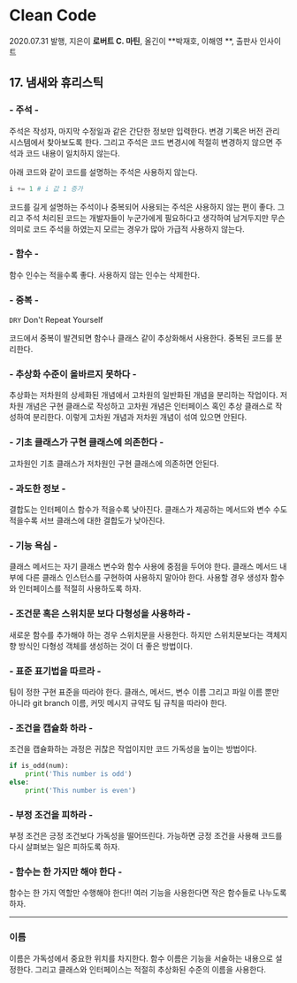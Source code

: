 # Clean Code

2020.07.31 발행, 지은이 **로버트 C. 마틴**, 올긴이 **박재호, 이해영 **, 출판사 인사이트

## 17. 냄새와 휴리스틱

### - 주석 -

주석은 작성자, 마지막 수정일과 같은 간단한 정보만 입력한다. 변경 기록은 버전 관리 시스템에서 찾아보도록 한다. 그리고 주석은 코드 변경시에 적절히 변경하지 않으면 주석과 코드 내용이 일치하지 않는다. 

아래 코드와 같이 코드를 설명하는 주석은 사용하지 않는다.

```python
i += 1 # i 값 1 증가
```

코드를 길게 설명하는 주석이나 중복되어 사용되는 주석은 사용하지 않는 편이 좋다. 그리고 주석 처리된 코드는 개발자들이 누군가에게 필요하다고 생각하여 남겨두지만 무슨 의미로 코드 주석을 하였는지 모르는 경우가 많아 가급적 사용하지 않는다.

### - 함수 -

함수 인수는 적을수록 좋다. 사용하지 않는 인수는 삭제한다.

### - 중복 -

`DRY` Don't Repeat Yourself

코드에서 중복이 발견되면 함수나 클래스 같이 추상화해서 사용한다. 중복된 코드를 분리한다.  

### - 추상화 수준이 올바르지 못하다 -

추상화는 저차원의 상세화된 개념에서 고차원의 일반화된 개념을 분리하는 작업이다. 저차원 개념은 구현 클래스로 작성하고 고차원 개념은 인터페이스 혹인 추상 클래스로 작성하여 분리한다. 이렇게 고차원 개념과 저차원 개념이 섞여 있으면 안된다.

### - 기초 클래스가 구현 클래스에 의존한다 -

고차원인 기초 클래스가 저차원인 구현 클래스에 의존하면 안된다. 

### - 과도한 정보 -

결합도는 인터페이스 함수가 적을수록 낮아진다. 클래스가 제공하는 메서드와 변수 수도 적을수록 서브 클래스에 대한 결합도가 낮아진다.

### - 기능 욕심 -

클래스 메서드는 자기 클래스 변수와 함수 사용에 중점을 두어야 한다. 클래스 메서드 내부에 다른 클래스 인스턴스를 구현하여 사용하지 말아야 한다. 사용할 경우 생성자 함수와 인터페이스를 적절히 사용하도록 하자.

### - 조건문 혹은 스위치문 보다 다형성을 사용하라 -

새로운 함수를 추가해야 하는 경우 스위치문을 사용한다. 하지만 스위치문보다는 객체지향 방식인 다형성 객체를 생성하는 것이 더 좋은 방법이다.

### - 표준 표기법을 따르라 -

팀이 정한 구현 표준을 따라야 한다. 클래스, 메서드, 변수 이름 그리고 파일 이름 뿐만 아니라 git branch 이름, 커밋 메시지 규약도 팀 규칙을 따라야 한다. 

### - 조건을 캡슐화 하라 -

조건을 캡슐화하는 과정은 귀찮은 작업이지만 코드 가독성을 높이는 방법이다.

```python
if is_odd(num):
    print('This number is odd')
else:
    print('This number is even')
```

### - 부정 조건을 피하라 -

부정 조건은 긍정 조건보다 가독성을 떨어뜨린다. 가능하면 긍정 조건을 사용해 코드를 다시 살펴보는 일은 피하도록 하자.

### - 함수는 한 가지만 해야 한다 -

함수는 한 가지 역할만 수행해야 한다!! 여러 기능을 사용한다면 작은 함수들로 나누도록 하자.

---

### 이름

이름은 가독성에서 중요한 위치를 차지한다. 함수 이름은 기능을 서술하는 내용으로 설정한다. 그리고 클래스와 인터페이스는 적절히 추상화된 수준의 이름을 사용한다. 

